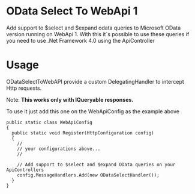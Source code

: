# OData Select To WebApi 1 #
Add support to $select and $expand odata queries to Microsoft OData version running on WebApi 1.
With this it´s possible to use these queries if you need to use .Net Framework 4.0 using the ApiController

# Usage #

ODataSelectToWebAPI provide a custom DelegatingHandler to intercept Http requests.

Note: **This works only with IQueryable responses.**

To use it just add this one on the WebApiConfig as the example above

    public static class WebApiConfig
    {
      public static void Register(HttpConfiguration config)
      {
        //
        // your configurations above...
        //
        
        // Add support to $select and $expand OData queries on your ApiControllers
        config.MessageHandlers.Add(new ODataSelectHandler());
      }
    }
